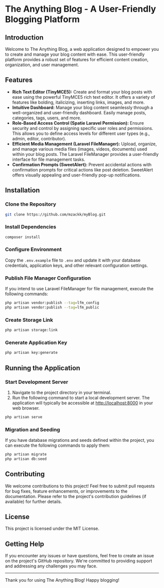 # The Anything Blog - A User-Friendly Blogging Platform

## Introduction

Welcome to The Anything Blog, a web application designed to empower you to create and manage your blog content with ease. This user-friendly platform provides a robust set of features for efficient content creation, organization, and user management.

## Features

- **Rich Text Editor (TinyMCE5):** Create and format your blog posts with ease using the powerful TinyMCE5 rich text editor. It offers a variety of features like bolding, italicizing, inserting links, images, and more.
- **Intuitive Dashboard:** Manage your blog content seamlessly through a well-organized and user-friendly dashboard. Easily manage posts, categories, tags, users, and more.
- **Role-Based Access Control (Spatie Laravel Permission):** Ensure security and control by assigning specific user roles and permissions. This allows you to define access levels for different user types (e.g., admin, editor, contributor).
- **Efficient Media Management (Laravel FileManager):** Upload, organize, and manage various media files (images, videos, documents) used within your blog posts. The Laravel FileManager provides a user-friendly interface for file management tasks.
- **Confirmation Prompts (SweetAlert):** Prevent accidental actions with confirmation prompts for critical actions like post deletion. SweetAlert offers visually appealing and user-friendly pop-up notifications.

## Installation

### Clone the Repository

```bash
git clone https://github.com/mzackk/myBlog.git
```

### Install Dependencies

```bash
composer install
```

### Configure Environment

Copy the `.env.example` file to `.env` and update it with your database credentials, application keys, and other relevant configuration settings.

### Publish File Manager Configuration

If you intend to use Laravel FileManager for file management, execute the following commands:

```bash
php artisan vendor:publish --tag=lfm_config
php artisan vendor:publish --tag=lfm_public
```

### Create Storage Link

```bash
php artisan storage:link
```

### Generate Application Key

```bash
php artisan key:generate
```

## Running the Application

### Start Development Server

1. Navigate to the project directory in your terminal.
2. Run the following command to start a local development server. The application will typically be accessible at [http://localhost:8000](http://localhost:8000) in your web browser.

```bash
php artisan serve
```

### Migration and Seeding

If you have database migrations and seeds defined within the project, you can execute the following commands to apply them:

```bash
php artisan migrate
php artisan db:seed
```


## Contributing

We welcome contributions to this project! Feel free to submit pull requests for bug fixes, feature enhancements, or improvements to the documentation. Please refer to the project's contribution guidelines (if available) for further details.

## License

This project is licensed under the MIT License.

## Getting Help

If you encounter any issues or have questions, feel free to create an issue on the project's GitHub repository. We're committed to providing support and addressing any challenges you may face.

---

Thank you for using The Anything Blog! Happy blogging!
